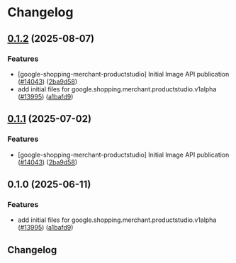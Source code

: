 # Changelog

## [0.1.2](https://github.com/chingor13/google-cloud-python/compare/google-shopping-merchant-productstudio-v0.1.1...google-shopping-merchant-productstudio-v0.1.2) (2025-08-07)


### Features

* [google-shopping-merchant-productstudio] Initial Image API publication ([#14043](https://github.com/chingor13/google-cloud-python/issues/14043)) ([2ba9d58](https://github.com/chingor13/google-cloud-python/commit/2ba9d582c8fc75800480cfb0890ad1e1509a08ff))
* add initial files for google.shopping.merchant.productstudio.v1alpha ([#13995](https://github.com/chingor13/google-cloud-python/issues/13995)) ([a1bafd9](https://github.com/chingor13/google-cloud-python/commit/a1bafd9192f6c3cc9520aa8680db0588b202ad3a))

## [0.1.1](https://github.com/googleapis/google-cloud-python/compare/google-shopping-merchant-productstudio-v0.1.0...google-shopping-merchant-productstudio-v0.1.1) (2025-07-02)


### Features

* [google-shopping-merchant-productstudio] Initial Image API publication ([#14043](https://github.com/googleapis/google-cloud-python/issues/14043)) ([2ba9d58](https://github.com/googleapis/google-cloud-python/commit/2ba9d582c8fc75800480cfb0890ad1e1509a08ff))

## 0.1.0 (2025-06-11)


### Features

* add initial files for google.shopping.merchant.productstudio.v1alpha ([#13995](https://github.com/googleapis/google-cloud-python/issues/13995)) ([a1bafd9](https://github.com/googleapis/google-cloud-python/commit/a1bafd9192f6c3cc9520aa8680db0588b202ad3a))

## Changelog
